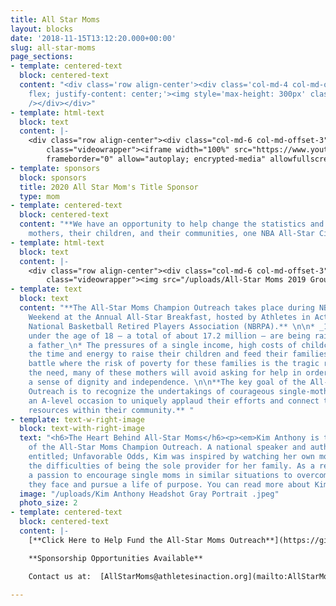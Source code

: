 ```yaml
---
title: All Star Moms
layout: blocks
date: '2018-11-15T13:12:20.000+00:00'
slug: all-star-moms
page_sections:
- template: centered-text
  block: centered-text
  content: "<div class='row align-center'><div class='col-md-4 col-md-offset-4 col-sm-6 col-sm-offset-3 col-xs-8 col-xs-offset-2' style='display:
    flex; justify-content: center;'><img style='max-height: 300px' class='img-responsive' src='/uploads/AllStarMoms2020-LogoChiOutreach.png'
    /></div></div>"
- template: html-text
  block: text
  content: |-
    <div class="row align-center"><div class="col-md-6 col-md-offset-3"><div
        class="videowrapper"><iframe width="100%" src="https://www.youtube.com/embed/n2UOhJ-KIJ0"
        frameborder="0" allow="autoplay; encrypted-media" allowfullscreen></iframe></div></div></div>
- template: sponsors
  block: sponsors
  title: 2020 All Star Mom's Title Sponsor
  type: mom
- template: centered-text
  block: centered-text
  content: "**We have an opportunity to help change the statistics and impact single
    mothers, their children, and their communities, one NBA All-Star City at a time!** "
- template: html-text
  block: text
  content: |-
    <div class="row align-center"><div class="col-md-6 col-md-offset-3"><div
        class="videowrapper"><img src="/uploads/All-Star Moms 2019 Group.jpeg" /></div></div></div>
- template: text
  block: text
  content: "**The All-Star Moms Champion Outreach takes place during NBA All-Star
    Weekend at the Annual All-Star Breakfast, hosted by Athletes in Action and the
    National Basketball Retired Players Association (NBRPA).** \n\n* _1 in 4 children
    under the age of 18 — a total of about 17.2 million — are being raised without
    a father_\n* The pressures of a single income, high costs of childcare, finding
    the time and energy to raise their children and feed their families is a constant
    battle where the risk of poverty for these families is the tragic reality\n* Despite
    the need, many of these mothers will avoid asking for help in order to maintain
    a sense of dignity and independence. \n\n**The key goal of the All-Star Moms Champion
    Outreach is to recognize the undertakings of courageous single-mothers and create
    an A-level occasion to uniquely applaud their efforts and connect them with pertinent
    resources within their community.** "
- template: text-w-right-image
  block: text-with-right-image
  text: "<h6>The Heart Behind All-Star Moms</h6><p><em>Kim Anthony is the visionary
    of the All-Star Moms Champion Outreach. A national speaker and author of the book
    entitled; Unfavorable Odds, Kim was inspired by watching her own mother overcome
    the difficulties of being the sole provider for her family. As a result, she developed
    a passion to encourage single moms in similar situations to overcome the obstacles
    they face and pursue a life of purpose. You can read more about Kim at www.KimAnthony.net.</em></p>"
  image: "/uploads/Kim Anthony Headshot Gray Portrait .jpeg"
  photo_size: 2
- template: centered-text
  block: centered-text
  content: |-
    [**Click Here to Help Fund the All-Star Moms Outreach**](https://give.cru.org/0966957)

    **Sponsorship Opportunities Available**

    Contact us at:  [AllStarMoms@athletesinaction.org](mailto:AllStarMoms@athletesinaction.org)

---
```

